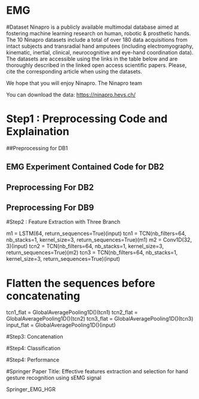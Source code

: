 # EMG
#Dataset
Ninapro is a publicly available multimodal database aimed at fostering machine learning research on human, robotic & prosthetic hands.
The 10 Ninapro datasets include a total of over 180 data acquisitions from intact subjects and transradial hand amputees (including electromyography, kinematic, inertial, clinical, neurocognitive and eye-hand coordination data).
The datasets are accessible using the links in the table below and are thoroughly described in the linked open access scientific papers.
Please, cite the corresponding article when using the datasets.

We hope that you will enjoy Ninapro.
The Ninapro team

You can download the data:
https://ninapro.hevs.ch/

# Step1 : Preprocessing Code and Explaination
##Preprocessing for DB1
## EMG Experiment Contained Code for DB2
## Preprocessing For DB2

## Preprocessing For DB9

#Step2 : Feature Extraction with Three Branch

m1 = LSTM(64, return_sequences=True)(input)
tcn1 = TCN(nb_filters=64, nb_stacks=1, kernel_size=3, return_sequences=True)(m1)
m2 = Conv1D(32, 3)(input)
tcn2 = TCN(nb_filters=64, nb_stacks=1, kernel_size=3, return_sequences=True)(m2)
tcn3 = TCN(nb_filters=64, nb_stacks=1, kernel_size=3, return_sequences=True)(input)
# Flatten the sequences before concatenating
tcn1_flat = GlobalAveragePooling1D()(tcn1)
tcn2_flat = GlobalAveragePooling1D()(tcn2)
tcn3_flat = GlobalAveragePooling1D()(tcn3)
input_flat = GlobalAveragePooling1D()(input)

#Step3: Concatenation

#Step4: Classification


#Step4: Performance


#Springer Paper Title: Effective features extraction and selection for hand gesture recognition using sEMG signal

Springer_EMG_HGR
